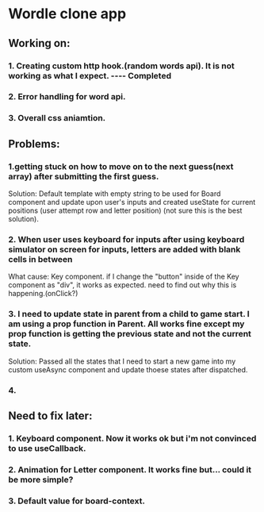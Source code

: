 # Wordle clone app

## Working on:

### 1. Creating custom http hook.(random words api). It is not working as what I expect. ---- Completed

### 2. Error handling for word api.

### 3. Overall css aniamtion.

## Problems:

### 1.getting stuck on how to move on to the next guess(next array) after submitting the first guess.

Solution: Default template with empty string to be used for Board component and update upon user's inputs and created useState for current positions (user attempt row and letter position) (not sure this is the best solution).

### 2. When user uses keyboard for inputs after using keyboard simulator on screen for inputs, letters are added with blank cells in between

What cause: Key component. if I change the "button" inside of the Key component as "div", it works as expected. need to find out why this is happening.(onClick?)

### 3. I need to update state in parent from a child to game start. I am using a prop function in Parent. All works fine except my prop function is getting the previous state and not the current state.

Solution: Passed all the states that I need to start a new game into my custom useAsync component and update thoese states after dispatched.

### 4.

## Need to fix later:

### 1. Keyboard component. Now it works ok but i'm not convinced to use useCallback.

### 2. Animation for Letter component. It works fine but... could it be more simple?

### 3. Default value for board-context.
